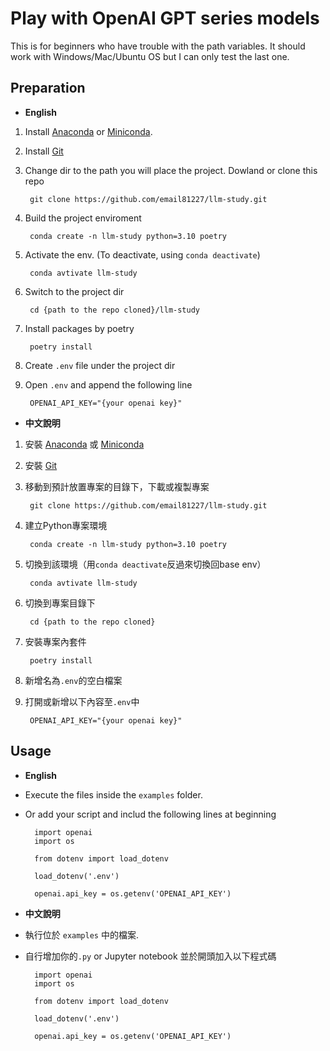 # Play with OpenAI GPT series models


This is for beginners who have trouble with the path variables. It should work with Windows/Mac/Ubuntu OS but I can only test the last one.


Preparation
---
* **English**

1. Install [Anaconda](https://www.anaconda.com/download) or [Miniconda](https://docs.conda.io/projects/miniconda/en/latest/).
2. Install [Git](https://git-scm.com/downloads)
3. Change dir to the path you will place the project. Dowland or clone this repo

        git clone https://github.com/email81227/llm-study.git

4. Build the project enviroment

        conda create -n llm-study python=3.10 poetry
        
5. Activate the env. (To deactivate, using `conda deactivate`)

        conda avtivate llm-study 
        
6. Switch to the project dir

        cd {path to the repo cloned}/llm-study
        
7. Install packages by poetry

        poetry install
        
8. Create `.env` file under the project dir
9. Open `.env` and append the following line

        OPENAI_API_KEY="{your openai key}"
        
* **中文說明**

1. 安裝 [Anaconda](https://www.anaconda.com/download) 或 [Miniconda](https://docs.conda.io/projects/miniconda/en/latest/)
2. 安裝 [Git](https://git-scm.com/downloads)
3. 移動到預計放置專案的目錄下，下載或複製專案

        git clone https://github.com/email81227/llm-study.git

4. 建立Python專案環境

        conda create -n llm-study python=3.10 poetry
        
5. 切換到該環境（用`conda deactivate`反過來切換回base env）

        conda avtivate llm-study 
        
6. 切換到專案目錄下
        
        cd {path to the repo cloned}
        
7. 安裝專案內套件

        poetry install 
        
8. 新增名為`.env`的空白檔案
9. 打開或新增以下內容至`.env`中

        OPENAI_API_KEY="{your openai key}"


Usage
---
* **English**


* Execute the files inside the `examples` folder.
* Or add your script and includ the following lines at beginning

        import openai
        import os

        from dotenv import load_dotenv

        load_dotenv('.env')

        openai.api_key = os.getenv('OPENAI_API_KEY')

        
* **中文說明**


* 執行位於 `examples` 中的檔案.
* 自行增加你的`.py` or Jupyter notebook 並於開頭加入以下程式碼

        import openai
        import os

        from dotenv import load_dotenv

        load_dotenv('.env')

        openai.api_key = os.getenv('OPENAI_API_KEY')